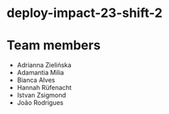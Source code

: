 # deploy-impact-23-shift-2




# Team members
* Adrianna Zielińska
* Adamantia Milia
* Bianca Alves
* Hannah Rüfenacht
* Istvan Zsigmond
* João Rodrigues
